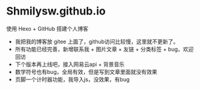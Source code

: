 # Shmilysw.github.io
使用 Hexo + GitHub 搭建个人博客

+ 我把我的博客放 gitee 上面了，github访问比较慢，这里就不更新了。
+ 所有功能已经完善，新增联系我 + 图片文章 + 友链 + 分类标签 + bug，欢迎回访
+ 下个版本再上线吧，接入网易云api + 背景音乐
+ 数学符号也有bug，全局有效，但是写到文章里面就没有效果
+ 页脚一个计时器功能，我导入js，没效果，有bug

